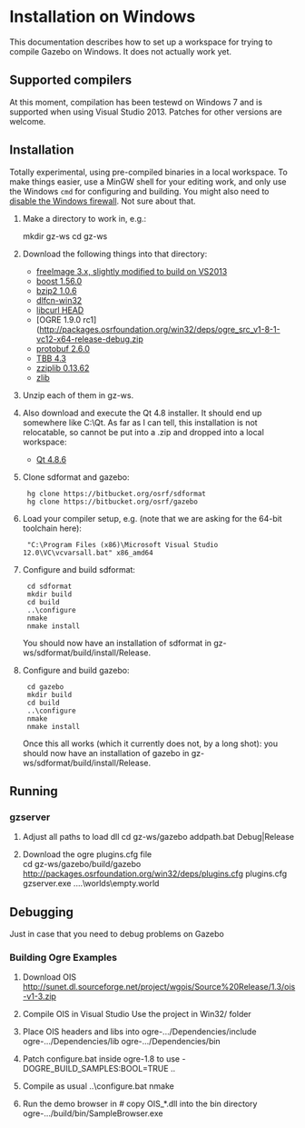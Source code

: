 # Installation on Windows

This documentation describes how to set up a workspace for trying to compile
Gazebo on Windows.  It does not actually work yet.

## Supported compilers

At this moment, compilation has been testewd on Windows 7 and is supported when
using Visual Studio 2013. Patches for other versions are welcome.

## Installation

Totally experimental, using pre-compiled binaries in a local workspace.  To
make things easier, use a MinGW shell for your editing work, and only use the
Windows `cmd` for configuring and building.  You might also need to
[disable the Windows firewall](http://windows.microsoft.com/en-us/windows/turn-windows-firewall-on-off#turn-windows-firewall-on-off=windows-7). Not sure about that.

1. Make a directory to work in, e.g.:

	mkdir gz-ws
        cd gz-ws

1. Download the following things into that directory:

    - [freeImage 3.x, slightly modified to build on VS2013](http://packages.osrfoundation.org/win32/deps/FreeImage-vc12-x64-release-debug.zip)
    - [boost 1.56.0](http://packages.osrfoundation.org/win32/deps/boost_1_56_0.zip)
    - [bzip2 1.0.6](http://packages.osrfoundation.org/win32/deps/bzip2-1.0.6-vc12-x64-release-debug.zip)
    - [dlfcn-win32](http://packages.osrfoundation.org/win32/deps/dlfcn-win32-vc12-x64-release-debug.zip)
    - [libcurl HEAD](http://packages.osrfoundation.org/win32/deps/libcurl-vc12-x64-release-static-ipv6-sspi-winssl.zip)
    - [OGRE 1.9.0 rc1](http://packages.osrfoundation.org/win32/deps/ogre_src_v1-8-1-vc12-x64-release-debug.zip
    - [protobuf 2.6.0](http://packages.osrfoundation.org/win32/deps/protobuf-2.6.0-win64-vc12.zip)
    - [TBB 4.3](http://packages.osrfoundation.org/win32/deps/tbb43_20141023oss_win.zip)
    - [zziplib 0.13.62](http://packages.osrfoundation.org/win32/deps/zziplib-0.13.62-vc12-x64-release-debug.zip)
    - [zlib](http://packages.osrfoundation.org/win32/deps/zlib-1.2.8-vc12-x64-release-debug.zip)

1. Unzip each of them in gz-ws.

1. Also download and execute the Qt 4.8 installer.  It should end up somewhere like C:\Qt.  As far as I can tell, this installation is not relocatable, so cannot be put into a .zip and dropped into a local workspace:

    - [Qt 4.8.6](http://packages.osrfoundation.org/win32/deps/qt-opensource-windows-x86-vs2010-4.8.6.exe)

1. Clone sdformat and gazebo:

        hg clone https://bitbucket.org/osrf/sdformat
        hg clone https://bitbucket.org/osrf/gazebo

1. Load your compiler setup, e.g. (note that we are asking for the 64-bit toolchain here):

        "C:\Program Files (x86)\Microsoft Visual Studio 12.0\VC\vcvarsall.bat" x86_amd64

1. Configure and build sdformat:

        cd sdformat
        mkdir build
        cd build
        ..\configure
        nmake
        nmake install

    You should now have an installation of sdformat in gz-ws/sdformat/build/install/Release.

1. Configure and build gazebo:

        cd gazebo
        mkdir build
        cd build
        ..\configure
        nmake
        nmake install

    Once this all works (which it currently does not, by a long shot): you should now have an installation of gazebo in gz-ws/sdformat/build/install/Release.

## Running

### gzserver

1. Adjust all paths to load dll
         cd gz-ws/gazebo
         addpath.bat Debug|Release

1. Download the ogre plugins.cfg file         
         cd gz-ws/gazebo/build/gazebo
         <download> http://packages.osrfoundation.org/win32/deps/plugins.cfg
         <edit> plugins.cfg
         gzserver.exe ..\..\worlds\empty.world

## Debugging

Just in case that you need to debug problems on Gazebo

### Building Ogre Examples

1. Download OIS
       http://sunet.dl.sourceforge.net/project/wgois/Source%20Release/1.3/ois-v1-3.zip
  
1. Compile OIS in Visual Studio
   Use the project in Win32/ folder

1. Place OIS headers and libs into
       ogre-.../Dependencies/include
       ogre-.../Dependencies/lib
       ogre-.../Dependencies/bin

1. Patch configure.bat inside ogre-1.8 to use
       -DOGRE_BUILD_SAMPLES:BOOL=TRUE .. 

1. Compile as usual
        ..\configure.bat
        nmake

1. Run the demo browser in
       # copy OIS_*.dll into the bin directory
       ogre-.../build/bin/SampleBrowser.exe


